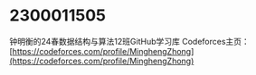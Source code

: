 # 2300011505
钟明衡的24春数据结构与算法12班GitHub学习库
Codeforces主页：[https://codeforces.com/profile/MinghengZhong](https://codeforces.com/profile/MinghengZhong)
